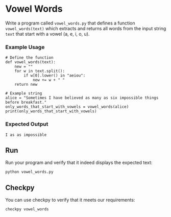 # Vowel Words

Write a program called `vowel_words.py` that defines a function `vowel_words(text)` which extracts and returns all words from the input string `text` that start with a vowel (a, e, i, o, u).

### Example Usage

    # Define the function
    def vowel_words(text):
        new = ""
        for w in text.split():
            if w[0].lower() in "aeiou":
                new += w + " "
        return new

    # Example string
    alice = "Sometimes I have believed as many as six impossible things before breakfast."
    only_words_that_start_with_vowels = vowel_words(alice)
    print(only_words_that_start_with_vowels)

### Expected Output

    I as as impossible

## Run

Run your program and verify that it indeed displays the expected text:

    python vowel_words.py

## Checkpy

You can use checkpy to verify that it meets our requirements:

    checkpy vowel_words
